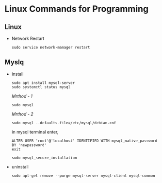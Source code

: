# Linux Commands for Programming

## Linux
* Network Restart
	```
	sudo service network-manager restart
	```

## Myslq
* install 
	```
	sudo apt install mysql-server
	sudo systemctl status mysql
	```
	_Mrthod - 1_
	```
	sudo mysql
	```
	
	_Mrthod - 2_
	```
	sudo mysql --defaults-file=/etc/mysql/debian.cnf
	```
	
	in mysql terminal enter,
	```
	ALTER USER 'root'@'localhost' IDENTIFIED WITH mysql_native_password BY 'newpassword'
	exit
	```
	
	```
	sudo mysql_secure_installation
	```
	

* uninstall
	```
	sudo apt-get remove --purge mysql-server mysql-client mysql-common
	```

